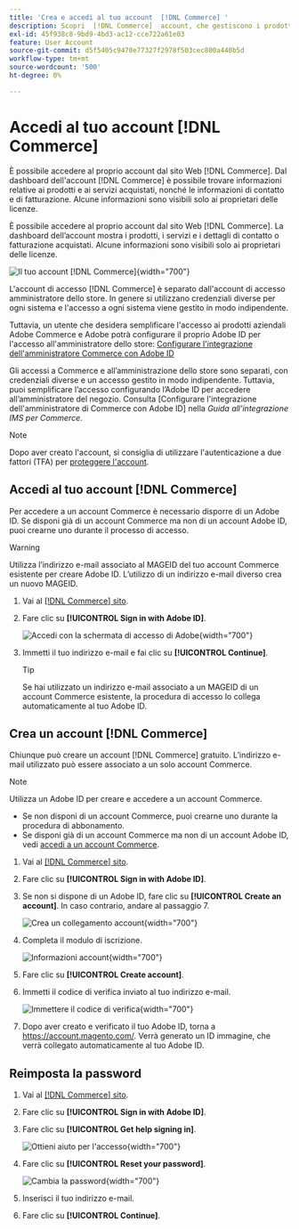 ```yaml
---
title: 'Crea e accedi al tuo account  [!DNL Commerce] '
description: Scopri  [!DNL Commerce]  account, che gestiscono i prodotti e i servizi acquistati.
exl-id: 45f938c8-9bd9-4bd3-ac12-cce722a61e03
feature: User Account
source-git-commit: d5f5405c9470e77327f2978f503cec800a440b5d
workflow-type: tm+mt
source-wordcount: '500'
ht-degree: 0%

---
```



# Accedi al tuo account [!DNL Commerce]

È possibile accedere al proprio account dal sito Web [!DNL Commerce]. Dal dashboard dell&#39;account [!DNL Commerce] è possibile trovare informazioni relative ai prodotti e ai servizi acquistati, nonché le informazioni di contatto e di fatturazione. Alcune informazioni sono visibili solo ai proprietari delle licenze.

È possibile accedere al proprio account dal sito Web [!DNL Commerce]. La dashboard dell’account mostra i prodotti, i servizi e i dettagli di contatto o fatturazione acquistati. Alcune informazioni sono visibili solo ai proprietari delle licenze.

![Il tuo account [!DNL Commerce]](./assets/home-acct.png){width="700"}

L&#39;account di accesso [!DNL Commerce] è separato dall&#39;account di accesso amministratore dello store. In genere si utilizzano credenziali diverse per ogni sistema e l&#39;accesso a ogni sistema viene gestito in modo indipendente.

Tuttavia, un utente che desidera semplificare l&#39;accesso ai prodotti aziendali Adobe Commerce e Adobe potrà configurare il proprio Adobe ID per l&#39;accesso all&#39;amministratore dello store: [Configurare l&#39;integrazione dell&#39;amministratore Commerce con Adobe ID](https://experienceleague.adobe.com/it/docs/commerce-admin/start/admin/ims/adobe-ims-config)

Gli accessi a Commerce e all’amministrazione dello store sono separati, con credenziali diverse e un accesso gestito in modo indipendente. Tuttavia, puoi semplificare l’accesso configurando l’Adobe ID per accedere all’amministratore del negozio. Consulta [Configurare l&#39;integrazione dell&#39;amministratore di Commerce con Adobe ID] nella *Guida all&#39;integrazione IMS per Commerce*.

>[!NOTE]
>
>Dopo aver creato l&#39;account, si consiglia di utilizzare l&#39;autenticazione a due fattori (TFA) per [proteggere l&#39;account](commerce-account-secure.md).

## Accedi al tuo account [!DNL Commerce]

Per accedere a un account Commerce è necessario disporre di un Adobe ID. Se disponi già di un account Commerce ma non di un account Adobe ID, puoi crearne uno durante il processo di accesso.

>[!WARNING]
>
>Utilizza l’indirizzo e-mail associato al MAGEID del tuo account Commerce esistente per creare Adobe ID. L’utilizzo di un indirizzo e-mail diverso crea un nuovo MAGEID.

1. Vai al [[!DNL Commerce] sito](https://account.magento.com/customer/account/login/).

1. Fare clic su **[!UICONTROL Sign in with Adobe ID]**.

   ![Accedi con la schermata di accesso di Adobe](./assets/sign-in-with-adobe.png){width="700"}

1. Immetti il tuo indirizzo e-mail e fai clic su **[!UICONTROL Continue]**.

   >[!TIP]
   >
   >Se hai utilizzato un indirizzo e-mail associato a un MAGEID di un account Commerce esistente, la procedura di accesso lo collega automaticamente al tuo Adobe ID.

## Crea un account [!DNL Commerce]

Chiunque può creare un account [!DNL Commerce] gratuito. L’indirizzo e-mail utilizzato può essere associato a un solo account Commerce.

>[!NOTE]
>
>Utilizza un Adobe ID per creare e accedere a un account Commerce.
>- Se non disponi di un account Commerce, puoi crearne uno durante la procedura di abbonamento.
>- Se disponi già di un account Commerce ma non di un account Adobe ID, vedi [accedi a un account Commerce](#log-in-to-your-dnl-commerce-account).

1. Vai al [[!DNL Commerce] sito](https://account.magento.com/customer/account/login/).

1. Fare clic su **[!UICONTROL Sign in with Adobe ID]**.

1. Se non si dispone di un Adobe ID, fare clic su **[!UICONTROL Create an account]**. In caso contrario, andare al passaggio 7.

   ![Crea un collegamento account](./assets/account-create-link.png){width="700"}

1. Completa il modulo di iscrizione.

   ![Informazioni account](./assets/account-create.png){width="700"}

1. Fare clic su **[!UICONTROL Create account]**.

1. Immetti il codice di verifica inviato al tuo indirizzo e-mail.

   ![Immettere il codice di verifica](./assets/verification-code.png){width="700"}

1. Dopo aver creato e verificato il tuo Adobe ID, torna a https://account.magento.com/. Verrà generato un ID immagine, che verrà collegato automaticamente al tuo Adobe ID.

## Reimposta la password

1. Vai al [[!DNL Commerce] sito](https://account.magento.com/customer/account/login/).

1. Fare clic su **[!UICONTROL Sign in with Adobe ID]**.

1. Fare clic su **[!UICONTROL Get help signing in]**.

   ![Ottieni aiuto per l&#39;accesso](./assets/sign-in-get-help.png){width="700"}

1. Fare clic su **[!UICONTROL Reset your password]**.

   ![Cambia la password](./assets/change-password.png){width="700"}

1. Inserisci il tuo indirizzo e-mail.

1. Fare clic su **[!UICONTROL Continue]**.
